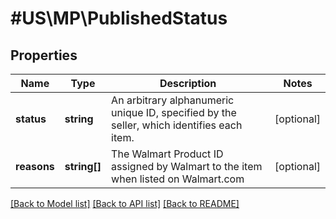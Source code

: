 # #US\MP\PublishedStatus

## Properties

Name | Type | Description | Notes
------------ | ------------- | ------------- | -------------
**status** | **string** | An arbitrary alphanumeric unique ID, specified by the seller, which identifies each item. | [optional]
**reasons** | **string[]** | The Walmart Product ID assigned by Walmart to the item when listed on Walmart.com | [optional]


[[Back to Model list]](../) [[Back to API list]](../../Api/US/MP) [[Back to README]](../../README.md)
